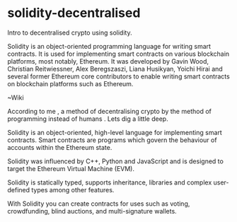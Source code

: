 # solidity-decentralised
Intro to decentralised crypto using solidity.

Solidity is an object-oriented programming language for writing smart contracts. It is used for implementing smart contracts on various blockchain platforms, most notably, Ethereum. It was developed by Gavin Wood, Christian Reitwiessner, Alex Beregszaszi, Liana Husikyan, Yoichi Hirai and several former Ethereum core contributors to enable writing smart contracts on blockchain platforms such as Ethereum.

~Wiki 

According to me , a method of decentralising  crypto by the method of programming instead of humans . Lets dig a little deep.

Solidity is an object-oriented, high-level language for implementing smart contracts. Smart contracts are programs which govern the behaviour of accounts within the Ethereum state.

Solidity was influenced by C++, Python and JavaScript and is designed to target the Ethereum Virtual Machine (EVM).

Solidity is statically typed, supports inheritance, libraries and complex user-defined types among other features.

With Solidity you can create contracts for uses such as voting, crowdfunding, blind auctions, and multi-signature wallets.
